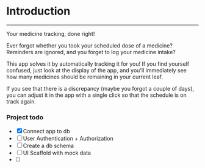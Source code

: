 # Introduction

---

Your medicine tracking, done right!

Ever forgot whether you took your scheduled dose of a medicine? Reminders are ignored, and you forget to log your medicine intake?

This app solves it by automatically tracking it for you! If you find yourself confused, just look at the display of the app, and you'll immediately see how many medicines should be remaining in your current leaf.

If you see that there is a discrepancy (maybe you forgot a couple of days), you can adjust it in the app with a single click so that the schedule is on track again.

### Project todo

- [X] Connect app to db
- [ ] User Authentication + Authorization
- [ ] Create a db schema
- [ ] UI Scaffold with mock data
- [ ]
